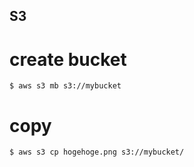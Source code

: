 S3
---

# create bucket

```
$ aws s3 mb s3://mybucket
```

# copy

```
$ aws s3 cp hogehoge.png s3://mybucket/
```


